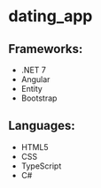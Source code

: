 # dating_app

## Frameworks: 
- .NET 7
- Angular
- Entity
- Bootstrap

## Languages:
- HTML5
- CSS
- TypeScript
- C#
